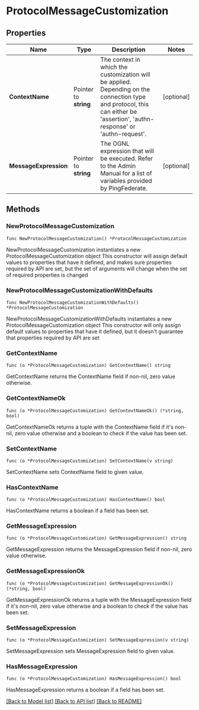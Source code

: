 # ProtocolMessageCustomization

## Properties

Name | Type | Description | Notes
------------ | ------------- | ------------- | -------------
**ContextName** | Pointer to **string** | The context in which the customization will be applied. Depending on the connection type and protocol, this can either be &#39;assertion&#39;, &#39;authn-response&#39; or &#39;authn-request&#39;. | [optional] 
**MessageExpression** | Pointer to **string** | The OGNL expression that will be executed. Refer to the Admin Manual for a list of variables provided by PingFederate. | [optional] 

## Methods

### NewProtocolMessageCustomization

`func NewProtocolMessageCustomization() *ProtocolMessageCustomization`

NewProtocolMessageCustomization instantiates a new ProtocolMessageCustomization object
This constructor will assign default values to properties that have it defined,
and makes sure properties required by API are set, but the set of arguments
will change when the set of required properties is changed

### NewProtocolMessageCustomizationWithDefaults

`func NewProtocolMessageCustomizationWithDefaults() *ProtocolMessageCustomization`

NewProtocolMessageCustomizationWithDefaults instantiates a new ProtocolMessageCustomization object
This constructor will only assign default values to properties that have it defined,
but it doesn't guarantee that properties required by API are set

### GetContextName

`func (o *ProtocolMessageCustomization) GetContextName() string`

GetContextName returns the ContextName field if non-nil, zero value otherwise.

### GetContextNameOk

`func (o *ProtocolMessageCustomization) GetContextNameOk() (*string, bool)`

GetContextNameOk returns a tuple with the ContextName field if it's non-nil, zero value otherwise
and a boolean to check if the value has been set.

### SetContextName

`func (o *ProtocolMessageCustomization) SetContextName(v string)`

SetContextName sets ContextName field to given value.

### HasContextName

`func (o *ProtocolMessageCustomization) HasContextName() bool`

HasContextName returns a boolean if a field has been set.

### GetMessageExpression

`func (o *ProtocolMessageCustomization) GetMessageExpression() string`

GetMessageExpression returns the MessageExpression field if non-nil, zero value otherwise.

### GetMessageExpressionOk

`func (o *ProtocolMessageCustomization) GetMessageExpressionOk() (*string, bool)`

GetMessageExpressionOk returns a tuple with the MessageExpression field if it's non-nil, zero value otherwise
and a boolean to check if the value has been set.

### SetMessageExpression

`func (o *ProtocolMessageCustomization) SetMessageExpression(v string)`

SetMessageExpression sets MessageExpression field to given value.

### HasMessageExpression

`func (o *ProtocolMessageCustomization) HasMessageExpression() bool`

HasMessageExpression returns a boolean if a field has been set.


[[Back to Model list]](../README.md#documentation-for-models) [[Back to API list]](../README.md#documentation-for-api-endpoints) [[Back to README]](../README.md)


